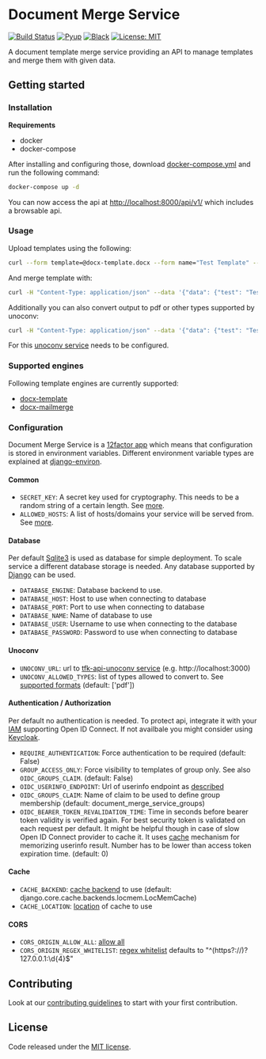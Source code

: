 # Document Merge Service

[![Build Status](https://travis-ci.com/adfinis-sygroup/document-merge-service.svg?branch=master)](https://travis-ci.com/adfinis-sygroup/document-merge-service)
[![Pyup](https://pyup.io/repos/github/adfinis-sygroup/document-merge-service/shield.svg)](https://pyup.io/account/repos/github/adfinis-sygroup/document-merge-service/)
[![Black](https://img.shields.io/badge/code%20style-black-000000.svg)](https://github.com/adfinis-sygroup/document-merge-service)
[![License: MIT](https://img.shields.io/badge/License-MIT-blue.svg)](https://opensource.org/licenses/MIT)

A document template merge service providing an API to manage templates and merge them with given data.

## Getting started

### Installation

**Requirements**
* docker
* docker-compose

After installing and configuring those, download [docker-compose.yml](https://raw.githubusercontent.com/adfinis-sygroup/document-merge-service/master/docker-compose.yml) and run the following command:

```bash
docker-compose up -d
```

You can now access the api at [http://localhost:8000/api/v1/](http://localhost:8000/api/v1/) which includes a browsable api.

### Usage

Upload templates using the following:

```bash
curl --form template=@docx-template.docx --form name="Test Template" --form engine=docx-template http://localhost:8000/api/v1/template/
```

And merge template with:

```bash
curl -H "Content-Type: application/json" --data '{"data": {"test": "Test Input"}}' http://localhost:8000/api/v1/template/test-template/merge/ > output.docx
```

Additionally you can also convert output to pdf or other types supported by unoconv:

```bash
curl -H "Content-Type: application/json" --data '{"data": {"test": "Test Input"}, "convert": "pdf"}' http://localhost:8000/api/v1/template/test-template/merge/ > output.pdf
```

For this [unoconv service](#unoconv) needs to be configured.

### Supported engines

Following template engines are currently supported:

* [docx-template](https://github.com/elapouya/python-docx-template)
* [docx-mailmerge](https://github.com/Bouke/docx-mailmerge)

### Configuration

Document Merge Service is a [12factor app](https://12factor.net/) which means that configuration is stored in environment variables.
Different environment variable types are explained at [django-environ](https://github.com/joke2k/django-environ#supported-types).

#### Common

* `SECRET_KEY`: A secret key used for cryptography. This needs to be a random string of a certain length. See [more](https://docs.djangoproject.com/en/2.1/ref/settings/#std:setting-SECRET_KEY).
* `ALLOWED_HOSTS`: A list of hosts/domains your service will be served from. See [more](https://docs.djangoproject.com/en/2.1/ref/settings/#allowed-hosts).

#### Database

Per default [Sqlite3](https://sqlite.org/) is used as database for simple deployment. To scale service a different database storage is needed. Any database supported by [Django](https://docs.djangoproject.com/en/2.1/ref/settings/#std:setting-DATABASE-ENGINE) can be used.

* `DATABASE_ENGINE`: Database backend to use.
* `DATABASE_HOST`: Host to use when connecting to database
* `DATABASE_PORT`: Port to use when connecting to database
* `DATABASE_NAME`: Name of database to use
* `DATABASE_USER`: Username to use when connecting to the database
* `DATABASE_PASSWORD`: Password to use when connecting to database

#### Unoconv

* `UNOCONV_URL`: url to [tfk-api-unoconv service](https://github.com/zrrrzzt/tfk-api-unoconv) (e.g. http://localhost:3000)
* `UNOCONV_ALLOWED_TYPES`: list of types allowed to convert to. See [supported formats](https://github.com/zrrrzzt/tfk-api-unoconv#formats) (default: ['pdf'])

#### Authentication / Authorization

Per default no authentication is needed. To protect api, integrate it with your [IAM](https://en.wikipedia.org/wiki/Identity_management) supporting Open ID Connect. If not availbale you might consider using [Keycloak](https://www.keycloak.org/).

* `REQUIRE_AUTHENTICATION`: Force authentication to be required (default: False)
* `GROUP_ACCESS_ONLY`: Force visibility to templates of group only. See also `OIDC_GROUPS_CLAIM`. (default: False)
* `OIDC_USERINFO_ENDPOINT`: Url of userinfo endpoint as [described](https://openid.net/specs/openid-connect-core-1_0.html#UserInfo)
* `OIDC_GROUPS_CLAIM`: Name of claim to be used to define group membership (default: document_merge_service_groups)
* `OIDC_BEARER_TOKEN_REVALIDATION_TIME`: Time in seconds before bearer token validity is verified again. For best security token is validated on each request per default. It might be helpful though in case of slow Open ID Connect provider to cache it. It uses [cache](#cache) mechanism for memorizing userinfo result. Number has to be lower than access token expiration time. (default: 0)

#### Cache

* `CACHE_BACKEND`: [cache backend](https://docs.djangoproject.com/en/1.11/ref/settings/#backend) to use (default: django.core.cache.backends.locmem.LocMemCache)
* `CACHE_LOCATION`: [location](https://docs.djangoproject.com/en/1.11/ref/settings/#std:setting-CACHES-LOCATION) of cache to use

#### CORS
* `CORS_ORIGIN_ALLOW_ALL`: [allow all](https://github.com/ottoyiu/django-cors-headers#cors_origin_allow_all)
* `CORS_ORIGIN_REGEX_WHITELIST`: [regex whitelist](https://github.com/ottoyiu/django-cors-headers#cors_origin_regex_whitelist) defaults to "^(https?://)?127\.0\.0\.1:\d{4}$"

## Contributing

Look at our [contributing guidelines](CONTRIBUTION.md) to start with your first contribution.

## License

Code released under the [MIT license](LICENSE).
